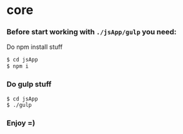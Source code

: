 # core

### Before start working with `./jsApp/gulp` you need:

Do npm install stuff

```bash
$ cd jsApp
$ npm i
```

### Do gulp stuff

```bash
$ cd jsApp
$ ./gulp
```

### Enjoy =)

